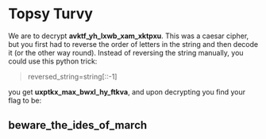 # Topsy Turvy
We are to decrypt **avktf_yh_lxwb_xam_xktpxu**. This was a caesar cipher, but you first had to reverse the order of letters in the string and then decode it (or the other way round). Instead of reversing the string manually, you could use this python trick:

> reversed_string=string[::-1]

you get **uxptkx_max_bwxl_hy_ftkva**, and upon decrypting you find your flag to be:
## beware_the_ides_of_march
